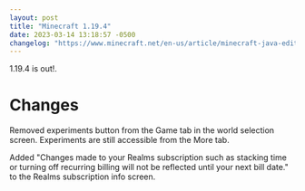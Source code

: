 ```yaml
---
layout: post
title: "Minecraft 1.19.4"
date: 2023-03-14 13:18:57 -0500
changelog: "https://www.minecraft.net/en-us/article/minecraft-java-edition-1-19-4"
---
```


1.19.4 is out!.

# Changes

Removed experiments button from the Game tab in the world selection screen. Experiments are still accessible from the More tab.

Added "Changes made to your Realms subscription such as stacking time or turning off recurring billing will not be reflected until your next bill date." to the Realms subscription info screen.

